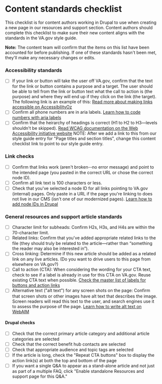 # Content standards checklist

This checklist is for content authors working in Drupal to use when creating a new page in our resources and support section. Content authors should complete this checklist to make sure their new content aligns with the standards in the VA.gov style guide. 

**Note:** The content team will confirm that the items on this list have been accounted for before publishing. If one of these standards hasn't been met, they'll make any necessary changes or edits.

### Accessibility standards

- [ ] If your link or button will take the user off VA.gov, confirm that the text for the link or button contains a purpose and a target. The user should be able to tell from the link or button text what the call to action is (the purpose) and where they will end up if they click on the link (the target). The following link is an example of this: [Read more about making links accessible on AccessibilityOz](https://www.accessibilityoz.com/2014/02/links-and-accessibility/) 
- [ ] Confirm all phone numbers are in aria labels. [Learn how to code numbers with aria labels](https://design.va.gov/content-style-guide/dates-and-numbers#phone-numbers)
- [ ] Confirm that the heirarchy of headings is correct (H1 to H2 to H3—levels shouldn't be skipped). [Read WCAG documentation on the Web Accessibility initiative website](https://www.w3.org/WAI/tutorials/page-structure/headings/) NOTE: After we add a link to this from our style guide entry for "Page titles and section titles", change this content checklist link to point to our style guide entry.

### Link checks

- [ ] Confirm that links work (aren't broken--no error message) and point to the intended page (you pasted in the correct URL or chose the correct node ID).
- [ ] Confirm all link text is 100 characters or less.
- [ ] Check that you've selected a node ID for all links pointing to VA.gov (internal) pages. Only paste in a URL if the page you're linking to does not live in our CMS (isn't one of our modernized pages). [Learn how to add node IDs in Drupal](https://github.com/department-of-veterans-affairs/va.gov-team/blob/master/teams/vsa/teams/sitewide-content/how-to-do-different-tasks/linking-with-node-ids.md) 

### General resources and support article standards

- [ ] Character limit for subheads: Confirm H2s, H3s, and H4s are within the 70-character limit.
- [ ] Related links: Confirm that you've added appropriate related links to the file (they should truly be related to the article—rather than “something the reader may also be interested in”).
- [ ] Cross linking: Determine if this new article should be added as a related link on any live articles. (Do you want to drive users to this page from elsewhere on VA.gov?)
- [ ] Call to action (CTA): When considering the wording for your CTA text, check to see if a label is already in use for this CTA on VA.gov. Reuse existing CTA text when possible. [Check the master list of labels for buttons and action links](https://github.com/department-of-veterans-affairs/va.gov-team/blob/master/teams/vsa/teams/sitewide-content/resources-and-support/rs-cta-button-audit.md)
- [ ] Alternative text ("alt text") for any screen shots on the page: Confirm that screen shots or other images have alt text that describes the image. Screen readers will read this text to the user, and search engines use it to assess the purpose of the page. [Learn how to write alt text on WebAIM](https://webaim.org/techniques/alttext/)

#### Drupal checks
- [ ] Check that the correct primary article category and additional article categories are selected
- [ ] Check that the correct benefit hub contacts are selected
- [ ] Check that appropriate audience and topic tags are selected
- [ ] If the article is long, check the "Repeat CTA buttons" box to display the action link(s) at both the top and bottom of the page
- [ ] If you want a single Q&A to appear as a stand-alone article and not just as part of a multiple FAQ, click "Enable standalone Resources and support page for this Q&A."
